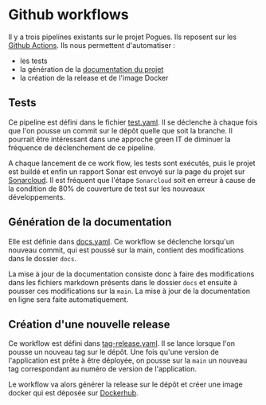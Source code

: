 # Github workflows

Il y a trois pipelines existants sur le projet Pogues. Ils reposent sur les [Github Actions](https://github.com/features/actions).
Ils nous permettent d'automatiser :

- les tests
- la génération de la [documentation du projet](https://inseefr.github.io/Pogues/)
- la création de la release et de l'image Docker

## Tests

Ce pipeline est défini dans le fichier [test.yaml](https://github.com/InseeFr/Pogues/blob/main/.github/workflows/test.yaml). Il se déclenche à chaque fois que l'on pousse un commit sur le dépôt quelle que soit la branche. Il pourrait être intéressant dans une approche green IT de diminuer la fréquence de déclenchement de ce pipeline.

A chaque lancement de ce work flow, les tests sont exécutés, puis le projet est buildé et enfin un rapport Sonar est envoyé sur la page du projet sur [Sonarcloud](https://sonarcloud.io/project/overview?id=InseeFr_Pogues). Il est fréquent que l'étape `Sonarcloud` soit en erreur à cause de la condition de 80% de couverture de test sur les nouveaux développements.

## Génération de la documentation

Elle est définie dans [docs.yaml](https://github.com/InseeFr/Pogues/blob/main/.github/workflows/docs.yaml). Ce workflow se déclenche lorsqu'un nouveau commit, qui est poussé sur la main, contient des modifications dans le dossier `docs`.

La mise à jour de la documentation consiste donc à faire des modifications dans les fichiers markdown présents dans le dossier `docs` et ensuite à pousser ces modifications sur la `main`. La mise à jour de la documentation en ligne sera faite automatiquement.

## Création d'une nouvelle release

Ce workflow est défini dans [tag-release.yaml](https://github.com/InseeFr/Pogues/blob/main/.github/workflows/tag-release.yaml). Il se lance lorsque l'on pousse un nouveau tag sur le dépôt. Une fois qu'une version de l'application est prête à être déployée, on pousse sur la `main` un nouveau tag correspondant au numéro de version de l'application.

Le workflow va alors générer la release sur le dépôt et créer une image docker qui est déposée sur [Dockerhub](https://hub.docker.com/r/inseefr/pogues/tags).
